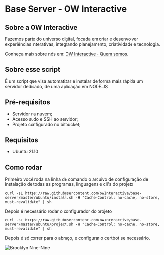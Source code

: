 # Base Server - OW Interactive

## Sobre a OW Interactive

Fazemos parte do universo digital, focada em criar e desenvolver experiências interativas, integrando planejamento, criatividade e tecnologia.

Conheça mais sobre nós em: [OW Interactive - Quem somos](http://www.owinteractive.com/quem-somos/).

## Sobre esse script

É um script que visa automatizar e instalar de forma mais rápida um servidor dedicado, de uma aplicação em NODE.JS

## Pré-requisitos

- Servidor na nuvem;
- Acesso sudo e SSH ao servidor;
- Projeto configurado no bitbucket;

## Requisitos

- Ubuntu 21.10

## Como rodar

Primeiro você roda na linha de comando o arquivo de configuração de instalação de todas as programas, linguagens e cli's do projeto

`curl -sL https://raw.githubusercontent.com/owInteractive/base-server/master/ubuntu/install.sh -H "Cache-Control: no-cache, no-store, must-revalidate" | sh`

Depois é necessário rodar o configurador do projeto

`curl -sL https://raw.githubusercontent.com/owInteractive/base-server/master/ubuntu/project.sh -H "Cache-Control: no-cache, no-store, must-revalidate" | sh`

Depois é só correr para o abraço, e configurar o certbot se necessário.

![Brooklyn Nine-Nine](https://media.giphy.com/media/l4JySAWfMaY7w88sU/giphy.gif "Brooklyn Nine-Nine")
